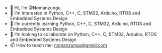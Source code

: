 - 👋 Hi, I’m @Nomanzungu
- 👀 I’m interested in Python, C++, C, STM32, Arduino, RTOS and Embedded Systems Design
- 🌱 I’m currently learning Python, C++, C, STM32, Arduino, RTOS and Embedded Systems Design
- 💞️ I’m looking to collaborate on Python, C++, C, STM32, Arduino, RTOS and Embedded Systems Design
- 📫 How to reach me: nomanzungu@gmail.com

<!---
Nomanzungu/Nomanzungu is a ✨ special ✨ repository because its `README.md` (this file) appears on your GitHub profile.
You can click the Preview link to take a look at your changes.
--->
